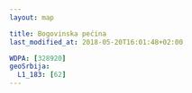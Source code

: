 ```yaml
---
layout: map

title: Bogovinska pećina
last_modified_at: 2018-05-20T16:01:48+02:00

WDPA: [328920]
geoSrbija:
  L1_183: [62]
---
```

